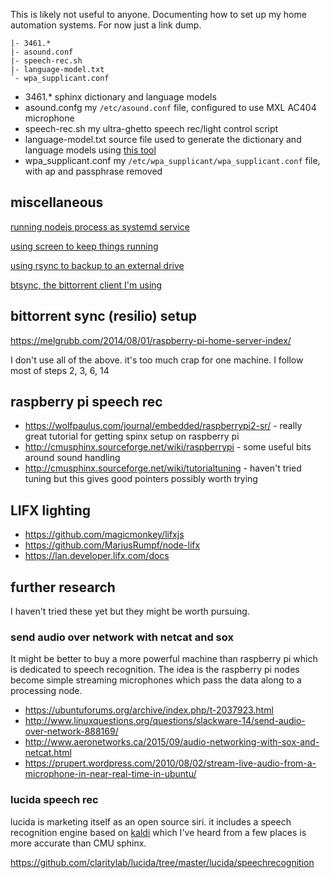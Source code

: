 
This is likely not useful to anyone. Documenting how to set up my home automation systems. For now just a link dump.

```
|- 3461.*
|- asound.conf
|- speech-rec.sh
|- language-model.txt
`- wpa_supplicant.conf
```

* 3461.* sphinx dictionary and language models
* asound.confg  my `/etc/asound.conf` file, configured to use MXL AC404 microphone
* speech-rec.sh my ultra-ghetto speech rec/light control script
* language-model.txt   source file used to generate the dictionary and language models using [this tool](http://www.speech.cs.cmu.edu/tools/lmtool-new.html)
* wpa_supplicant.conf my `/etc/wpa_supplicant/wpa_supplicant.conf` file, with ap and passphrase removed

## miscellaneous
[running nodejs process as systemd service](https://thomashunter.name/blog/running-a-node-js-process-on-debian-as-a-systemd-service/?utm_source=nodeweekly&utm_medium=email)

[using screen to keep things running](https://lhcb.github.io/analysis-essentials/shell/screen.html)

[using rsync to backup to an external drive](http://serverfault.com/questions/25329/using-rsync-to-backup-to-an-external-drive)

[btsync, the bittorrent client I'm using](https://itunes.apple.com/us/app/bittorrent-sync-file-transfer/id665156116)

## bittorrent sync (resilio) setup

https://melgrubb.com/2014/08/01/raspberry-pi-home-server-index/

I don't use all of the above. it's too much crap for one machine. I follow most of steps 2, 3, 6, 14



## raspberry pi speech rec

* https://wolfpaulus.com/journal/embedded/raspberrypi2-sr/ - really great tutorial for getting spinx setup on raspberry pi
* http://cmusphinx.sourceforge.net/wiki/raspberrypi   - some useful bits around sound handling
* http://cmusphinx.sourceforge.net/wiki/tutorialtuning  - haven't tried tuning but this gives good pointers possibly worth trying


## LIFX lighting

* https://github.com/magicmonkey/lifxjs
* https://github.com/MariusRumpf/node-lifx
* https://lan.developer.lifx.com/docs


## further research

I haven't tried these yet but they might be worth pursuing.


### send audio over network with netcat and sox
It might be better to buy a more powerful machine than raspberry pi which is dedicated to speech recognition.
The idea is the raspberry pi nodes become simple streaming microphones which pass the data along to a processing node. 

* https://ubuntuforums.org/archive/index.php/t-2037923.html
* http://www.linuxquestions.org/questions/slackware-14/send-audio-over-network-888169/
* http://www.aeronetworks.ca/2015/09/audio-networking-with-sox-and-netcat.html
* https://prupert.wordpress.com/2010/08/02/stream-live-audio-from-a-microphone-in-near-real-time-in-ubuntu/

### lucida speech rec

lucida is marketing itself as an open source siri. it includes a speech recognition engine based on [kaldi](https://github.com/kaldi-asr/kaldi)
which I've heard from a few places is more accurate than CMU sphinx.

https://github.com/claritylab/lucida/tree/master/lucida/speechrecognition

